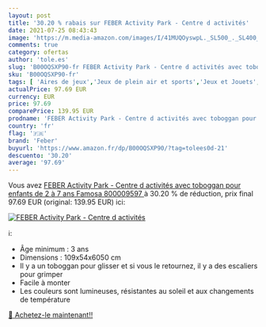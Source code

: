 ```yaml
---
layout: post
title: '30.20 % rabais sur FEBER Activity Park - Centre d activités'
date: 2021-07-25 08:43:43
image: 'https://m.media-amazon.com/images/I/41MUQOyswpL._SL500_._SL400_.jpg'
comments: true
category: ofertas
author: 'tole.es'
slug: 'B00OQSXP90-fr FEBER Activity Park - Centre d activités avec toboggan...'
sku: 'B00OQSXP90-fr'
tags: [ 'Aires de jeux','Jeux de plein air et sports','Jeux et Jouets','Jeux et jouets','Toboggans','feber', ]
actualPrice: 97.69 EUR
currency: EUR
price: 97.69
comparePrice: 139.95 EUR
prodname: 'FEBER Activity Park - Centre d activités avec toboggan pour enfants de 2 à 7 ans  Famosa 800009597 '
country: 'fr'
flag: '🇫🇷'
brand: 'Feber'
buyurl: 'https://www.amazon.fr/dp/B00OQSXP90/?tag=tolees0d-21'
descuento: '30.20'
average: '97.69'
---
```


Vous avez [FEBER Activity Park - Centre d activités avec toboggan pour enfants de 2 à 7 ans  Famosa 800009597 ](https://www.amazon.fr/dp/B00OQSXP90/?tag=tolees0d-21)  à  30.20 % de réduction, prix final  97.69 EUR (original: 139.95 EUR) ici:

[![FEBER Activity Park - Centre d activités](https://m.media-amazon.com/images/I/41MUQOyswpL._SL500_._SL400_.jpg)](https://www.amazon.fr/dp/B00OQSXP90/?tag=tolees0d-21)

ℹ️:

- Âge minimum : 3 ans
- Dimensions : 109x54x6050 cm
- Il y a un toboggan pour glisser et si vous le retournez, il y a des escaliers pour grimper
- Facile à monter
- Les couleurs sont lumineuses, résistantes au soleil et aux changements de température

[🛒 Achetez-le maintenant!!](https://www.amazon.fr/dp/B00OQSXP90/?tag=tolees0d-21)
